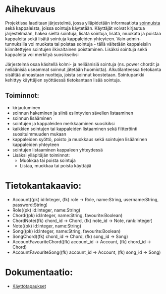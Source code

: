 # Aihekuvaus

Projektissa laaditaan järjestelmä, jossa ylläpidetään informaatiota [soinnuista](https://fi.wikipedia.org/wiki/Sointu) sekä kappaleista, joissa sointuja käytetään. Käyttäjät voivat kirjautua järjestelmään, hakea sieltä sointuja, lisätä sointuja, lisätä, muokata ja poistaa kappaleita sekä lisätä sointuja kappaleiden yhteyteen. Vain admin-tunnuksilla voi muokata tai poistaa sointuja - tällä vältetään kappaleisiin kiinnitettyjen sointujen ilkivaltainen poistaminen. Lisäksi sointuja sekä kappaleita voi merkityä suosikseiksi

Järjestelmä osaa käsitellä kolmi- ja neliäänisiä sointuja (ns. power chordit ja neliäänisiä useammat soinnut jätetään huomiotta). Alkutilanteessa tietokanta sisältää ainoastaan nuotteja, joista soinnut koostetaan. Sointupankki kehittyy käyttäjien syöttäessä tietokantaan lisää sointuja.

## Toiminnot:
- kirjautuminen
- soinnun hakeminen ja siinä esiintyvien sävelien listaaminen
- soinnun lisääminen
- sointujen ja kappaleiden merkkaaminen suosikiksi
- kaikkien sointujen tai kappaleiden listaaminen sekä filtteröinti suosituimmuuden mukaan
- kappaleiden syöttö, poisto ja muokkaus sekä sointujen lisääminen kappaleiden yhteyteen
- sointujen listaaminen kappaleen yhteydessä
- Lisäksi ylläpitäjän toiminnot:
    - Muokkaa tai poista sointuja
    - Listaa, muokkaa tai poista käyttäjiä

# Tietokantakaavio:
- Account((pk) id:Integer, (fk) role -> Role, name:String, username:String, password:String)
- Role((pk) id:Integer, name:String)
- Chord((pk) id:Integer, name:String, favourite:Boolean)
- ChordNote((fk) chord_id -> Chord, (fk) note_id -> Note, rank:Integer)
- Note((pk) id:Integer, name:String)
- Song((pk) id:Integer, name:String, favourite:Boolean)
- SongChord((fk) chord_id -> Chord, (fk) song_id -> Song)
- AccountFavouriteChord((fk) account_id -> Account, (fk) chord_id -> Chord)
- AccountFavouriteSong((fk) account_id -> Account, (fk) song_id -> Song)

# Dokumentaatio:
- [Käyttötapaukset](/documentation/userstories.md)
